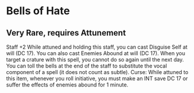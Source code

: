 # Bells of Hate 
## Very Rare, requires Attunement
Staff +2 
While attuned and holding this staff, you can cast Disguise Self at will (DC 17). You can also cast Enemies Abound at will (DC 17). When you target a crature with this spell, you cannot do so again until the next day. 
You can toll the bells at the end of the staff to substitute the vocal component of a spell (it does not count as subtle). 
Curse: While attuned to this item, whenever you roll initiative, you must make an INT save DC 17 or suffer the effects of enemies abound for 1 minute.